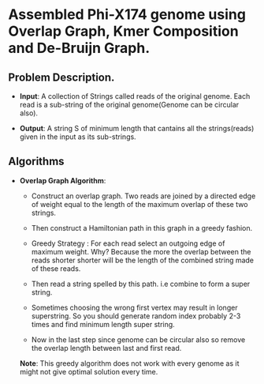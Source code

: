 # Assembled Phi-X174 genome using Overlap Graph, Kmer Composition and De-Bruijn Graph.


## Problem Description. ##

  * **Input**: A collection of Strings called reads of the original genome. Each read is a sub-string of the original genome(Genome can be                circular also).

  * **Output**: A string S of minimum length that cantains all the strings(reads) given in the input as its sub-strings.



## Algorithms ##

* **Overlap Graph Algorithm**: 
  * Construct an overlap graph. Two reads are joined by a directed edge of weight equal to the length of the maximum overlap of these two     strings.
  
  * Then construct a Hamiltonian path in this graph in a greedy fashion.
  
  * Greedy Strategy : For each read select an outgoing edge of maximum weight. Why? Because the more the overlap between the reads shorter
    shorter will be the length of the combined string made of these reads.
    
  * Then read a string spelled by this path. i.e combine to form a super string.
  
  * Sometimes choosing the wrong first vertex may result in longer superstring. So you should generate random index probably 2-3 times and     find minimum length super string.
  
  * Now in the last step since genome can be circular also so remove the overlap length between last and first read.
  
  **Note**: This greedy algorithm does not work with every genome as it might not give optimal solution every time.
  
  
  
